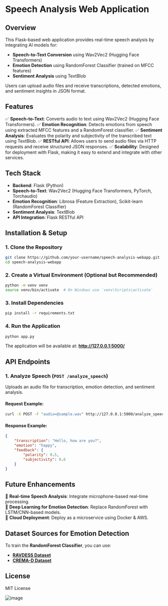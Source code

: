
# Speech Analysis Web Application

## Overview
This Flask-based web application provides real-time speech analysis by integrating AI models for:

- **Speech-to-Text Conversion** using Wav2Vec2 (Hugging Face Transformers)
- **Emotion Detection** using RandomForest Classifier (trained on MFCC features)
- **Sentiment Analysis** using TextBlob

Users can upload audio files and receive transcriptions, detected emotions, and sentiment insights in JSON format.

## Features
✅ **Speech-to-Text**: Converts audio to text using Wav2Vec2 (Hugging Face Transformers).
✅ **Emotion Recognition**: Detects emotions from speech using extracted MFCC features and a RandomForest classifier.
✅ **Sentiment Analysis**: Evaluates the polarity and subjectivity of the transcribed text using TextBlob.
✅ **RESTful API**: Allows users to send audio files via HTTP requests and receive structured JSON responses.
✅ **Scalability**: Designed for deployment with Flask, making it easy to extend and integrate with other services.

## Tech Stack
- **Backend**: Flask (Python)
- **Speech-to-Text**: Wav2Vec2 (Hugging Face Transformers, PyTorch, Torchaudio)
- **Emotion Recognition**: Librosa (Feature Extraction), Scikit-learn (RandomForest Classifier)
- **Sentiment Analysis**: TextBlob
- **API Integration**: Flask RESTful API

## Installation & Setup

### 1. Clone the Repository
```bash
git clone https://github.com/your-username/speech-analysis-webapp.git
cd speech-analysis-webapp
```

### 2. Create a Virtual Environment (Optional but Recommended)
```bash
python -m venv venv
source venv/bin/activate  # On Windows use `venv\Scripts\activate`
```

### 3. Install Dependencies
```bash
pip install -r requirements.txt
```

### 4. Run the Application
```bash
python app.py
```
The application will be available at: **http://127.0.0.1:5000/**

## API Endpoints

### 1. Analyze Speech (`POST /analyze_speech`)
Uploads an audio file for transcription, emotion detection, and sentiment analysis.

#### Request Example:
```bash
curl -X POST -F "audio=@sample.wav" http://127.0.0.1:5000/analyze_speech
```

#### Response Example:
```json
{
    "transcription": "Hello, how are you?",
    "emotion": "happy",
    "feedback": {
        "polarity": 0.5,
        "subjectivity": 0.6
    }
}
```

## Future Enhancements
🚀 **Real-time Speech Analysis**: Integrate microphone-based real-time processing.  
🚀 **Deep Learning for Emotion Detection**: Replace RandomForest with LSTM/CNN-based models.  
🚀 **Cloud Deployment**: Deploy as a microservice using Docker & AWS.  

## Dataset Sources for Emotion Detection
To train the **RandomForest Classifier**, you can use:
- **[RAVDESS Dataset](https://zenodo.org/record/1188976)**
- **[CREMA-D Dataset](https://github.com/CheyneyComputerScience/CREMA-D)**

## License
MIT License




![image](https://github.com/user-attachments/assets/07becd65-c7aa-4f87-8bf7-d918e58847c1)

